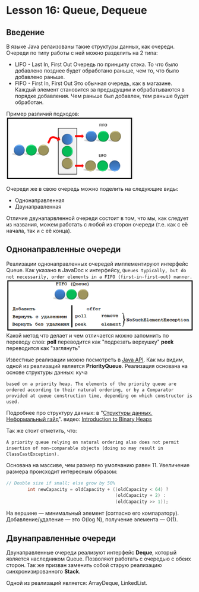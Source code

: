 # Lesson 16: Queue, Dequeue

## Введение
В языке Java релаизованы такие структуры данных, как очереди.
Очереди по типу работы с ней можно разделить на 2 типа:
- LIFO - Last In, First Out
Очередь по принципу стэка. То что было добавлено позднее будет обработано раньше, чем то, что было добавлено раньше.
- FIFO - First In, First Out
Это обычная очередь, как в магазине. Каждый элемент становится за предыдущим и обрабатываются в порядке добавления. Чем раньше был добавлен, тем раньше будет обработан.

Пример различий подходов:
![](../img/fifolifo.png)

Очереди же в свою очередь можно поделить на следующие виды:
- Однонаправленная
- Двунаправленная

Отличие двунапарвленной очереди состоит в том, что мы, как следует из названия, можем работать с любой из сторон очереди (т.е. как с её начала, так и с её конца).

## Однонаправленные очереди
Реализации однонаправленных очередей имплементируют интерфейс Queue.
Как указано в JavaDoc к интерфейсу, ```Queues typically, but do not necessarily, order elements in a FIFO (first-in-first-out) manner.```
![](../img/fifo.png)
Какой метод что делает и чем отличается можно запомнить по переводу слов:
**poll** переводится как "подрезать верхушку"
**peek** переводится как "заглянуть"

Известные реализации можно посмотреть в [Java API](https://docs.oracle.com/javase/8/docs/api/java/util/Queue.html).
Как мы видим, одной из реализаций является **PriorityQueue**.
Реализация основана на основе структуры данных: куча
```
based on a priority heap. The elements of the priority queue are ordered according to their natural ordering, or by a Comparator provided at queue construction time, depending on which constructor is used.
```
Подробнее про структуру данных:
в "[Структуры данных. Неформальный гайд](https://habrahabr.ru/post/263765/)".
видео: [Introduction to Binary Heaps](https://www.youtube.com/watch?v=WCm3TqScBM8)

Так же стоит отметить, что:
```
A priority queue relying on natural ordering also does not permit insertion of non-comparable objects (doing so may result in ClassCastException).
```
Основана на массиве, чем размер по умолчанию равен 11.
Увеличение размера происходит интересным образом:
```java
// Double size if small; else grow by 50%
        int newCapacity = oldCapacity + ((oldCapacity < 64) ?
                                         (oldCapacity + 2) :
                                         (oldCapacity >> 1));
```
На вершине — минимальный элемент (согласно его компаратору).
Добавление/удаление — это O(log N), получение элемента — O(1).

## Двунаправленные очереди
Двунаправленные очереди реализуют интерфейс **Deque**, который является наследником Queue.
Позволяют работать с очередью с обеих сторон.
Так же призван заменить собой старую реализацию синхронизированного **Stack**.

Одной из реализаций является: ArrayDeque, LinkedList.
